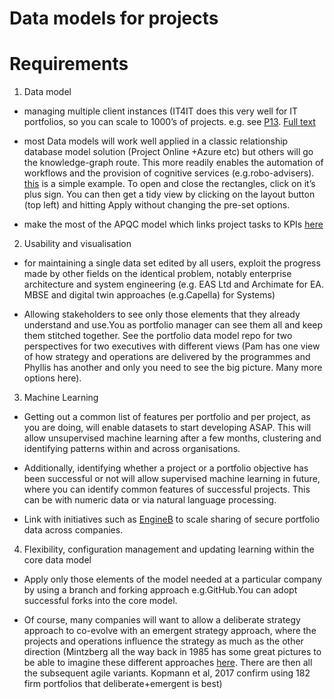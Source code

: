 # Data models for projects




# Requirements

1. Data model

- managing multiple client instances (IT4IT does this very well for IT portfolios, so you can scale to 1000’s of projects. e.g. see [P13](https://architecture-center.com/images/IT4IT%20Framework%20Overview.pdf). [Full text](https://www.opengroup.org/IT4IT/download)

- most Data models will work well applied in a classic relationship database model solution (Project Online +Azure etc) but others will go the knowledge-graph route. This more readily enables theautomation of workflows and the provision of cognitive services (e.g.robo-advisers). [this](https://www.yworks.com/yed-live/?file=https://gist.githubusercontent.com/lawrencerowland/e2687f8fe5ff09186c721ecd325df026/raw/2019_08_P3_example-LR) is a simple example. To open and close the rectangles, click on it’s plus sign. You can then get a tidy view by clicking on the layout button (top left) and hitting Apply without changing the pre-set options.

- make the most of the APQC model which links project tasks to KPIs [here](https://www.google.com/url?sa=t&rct=j&q=&esrc=s&source=web&cd=3&cad=rja&uact=8&ved=2ahUKEwirzu2yqv3jAhWLa8AKHU-pBb4QFjACegQIABAC&url=https%3A%2F%2Fwww.apqc.org%2Fsites%2Fdefault%2Ffiles%2Fosb%2F292%2520-%2520Information%2520Technology%252020181212.xlsx&usg=AOvVaw16vjoewXYRlDR8dhYF1ShU)
2. Usability and visualisation- for maintaining a single data set edited by all users, exploit the progress made by other fields on the identical problem, notably enterprise architecture and system engineering (e.g. EAS Ltd and Archimate for EA. MBSE and digital twin approaches (e.g.Capella) for Systems)- Allowing stakeholders to see only those elements that they already understand and use.You as portfolio manager can see them all and keep them stitched together. See the portfolio data model repo for two perspectives for two executives with different views (Pam has one view of how strategy and operations are delivered by the programmes and Phyllis has another and only you need to see the big picture. Many more options here).
3. Machine Learning- Getting out a common list of features per portfolio and per project, as you are doing, will enable datasets to start developing ASAP. This will allow unsupervised machine learningafter a few months, clustering and identifying patterns within and across organisations.
- Additionally, identifying whether a project or a portfolio objective has been successful or not will allow supervised machine learning in future, where you can identify commonfeatures of successful projects. This can be with numeric data or via natural language processing.- Link with initiatives such as [EngineB](www.EngineB.com) to scale sharing of secure portfolio data across companies.
4. Flexibility, configuration management and updating learning within the core data model
- Apply only those elements of the model needed at a particular company by using a branch and forking approach e.g.GitHub.You can adopt successful forks into the core model.- Of course, many companies will want to allow a deliberate strategy approach to co-evolve with an emergent strategy approach, where the projects and operations influence the strategy as much as the other direction (Mintzberg all the way back in 1985 has some great pictures to be able to imagine these different approaches [here](http://my2.ewb.ca/site_media/static/library/files/1177/of-strategies-deliberate-and-emergent.pdf). There are then all the subsequent agile variants. Kopmann et al, 2017 confirm using 182 firm portfolios that deliberate+emergent is best)
 
